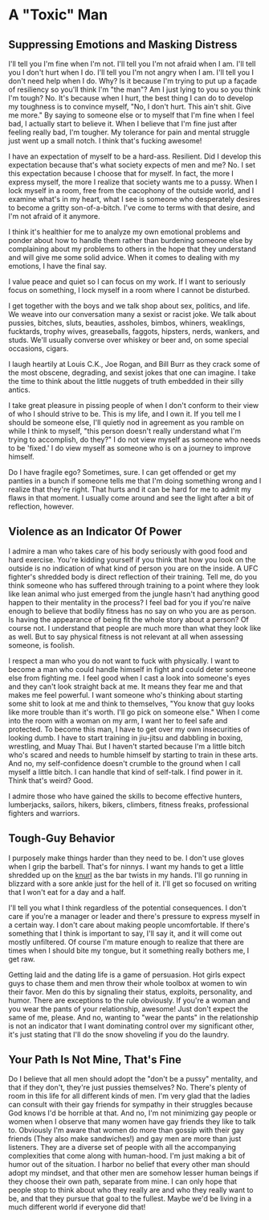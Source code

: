 # A "Toxic" Man
## Suppressing Emotions and Masking Distress
I'll tell you I'm fine when I'm not. I'll tell you I'm not afraid when I am. I'll tell you I don't hurt when I do. I'll tell you I'm not angry when I am. I'll tell you I don't need help when I do. Why? Is it because I'm trying to put up a façade of resiliency so you'll think I'm "the man"? Am I just lying to you so you think I'm tough? No. It's because when I hurt, the best thing I can do to develop my toughness is to convince myself, "No, I don't hurt. This ain't shit. Give me more." By saying to someone else or to myself that I'm fine when I feel bad, I actually start to believe it. When I believe that I'm fine just after feeling really bad, I'm tougher. My tolerance for pain and mental struggle just went up a small notch. I think that's fucking awesome!

I have an expectation of myself to be a hard-ass. Resilient. Did I develop this expectation because that's what society expects of men and me? No. I set this expectation because I choose that for myself. In fact, the more I express myself, the more I realize that society wants me to a pussy. When I lock myself in a room, free from the cacophony of the outside world, and I examine what's in my heart, what I see is someone who desperately desires to become a gritty son-of-a-bitch. I've come to terms with that desire, and I'm not afraid of it anymore.

I think it's healthier for me to analyze my own emotional problems and ponder about how to handle them rather than burdening someone else by complaining about my problems to others in the hope that they understand and will give me some solid advice. When it comes to dealing with my emotions, I have the final say.

I value peace and quiet so I can focus on my work. If I want to seriously focus on something, I lock myself in a room where I cannot be disturbed.

I get together with the boys and we talk shop about sex, politics, and life. We weave into our conversation many a sexist or racist joke. We talk about pussies, bitches, sluts, beauties, assholes, bimbos, whiners, weaklings, fucktards, trophy wives, greaseballs, faggots, hipsters, nerds, wankers, and studs. We'll usually converse over whiskey or beer and, on some special occasions, cigars.

I laugh heartily at Louis C.K., Joe Rogan, and Bill Burr as they crack some of the most obscene, degrading, and sexist jokes that one can imagine. I take the time to think about the little nuggets of truth embedded in their silly antics.

I take great pleasure in pissing people of when I don't conform to their view of who I should strive to be. This is my life, and I own it. If you tell me I should be someone else, I'll quietly nod in agreement as you ramble on while I think to myself, "this person doesn't really understand what I'm trying to accomplish, do they?" I do not view myself as someone who needs to be 'fixed.' I do view myself as someone who is on a journey to improve himself.

Do I have fragile ego? Sometimes, sure. I can get offended or get my panties in a bunch if someone tells me that I'm doing something wrong and I realize that they're right. That hurts and it can be hard for me to admit my flaws in that moment. I usually come around and see the light after a bit of reflection, however.

## Violence as an Indicator Of Power
I admire a man who takes care of his body seriously with good food and hard exercise. You're kidding yourself if you think that how you look on the outside is no indication of what kind of person you are on the inside. A UFC fighter's shredded body is direct reflection of their training. Tell me, do you think someone who has suffered through training to a point where they look like lean animal who just emerged from the jungle hasn't had anything good happen to their mentality in the process? I feel bad for you if you're naïve enough to believe that bodily fitness has no say on who you are as person. Is having the appearance of being fit the whole story about a person? Of course not. I understand that people are much more than what they look like as well. But to say physical fitness is not relevant at all when assessing someone, is foolish.

I respect a man who you do not want to fuck with physically. I want to become a man who could handle himself in fight and could deter someone else from fighting me. I feel good when I cast a look into someone's eyes and they can't look straight back at me. It means they fear me and that makes me feel powerful. I want someone who's thinking about starting some shit to look at me and think to themselves, "You know that guy looks like more trouble than it's worth. I'll go pick on someone else." When I come into the room with a woman on my arm, I want her to feel safe and protected. To become this man, I have to get over my own insecurities of looking dumb. I have to start training in jiu-jitsu and dabbling in boxing, wrestling, and Muay Thai. But I haven't started because I'm a little bitch who's scared and needs to humble himself by starting to train in these arts. And no, my self-confidence doesn't crumble to the ground when I call myself a little bitch. I can handle that kind of self-talk. I find power in it. Think that's weird? Good.

I admire those who have gained the skills to become effective hunters, lumberjacks, sailors, hikers, bikers, climbers, fitness freaks, professional fighters and warriors.

## Tough-Guy Behavior
I purposely make things harder than they need to be. I don't use gloves when I grip the barbell. That's for ninnys. I want my hands to get a little shredded up on the [knurl](https://en.wikipedia.org/wiki/Knurling) as the bar twists in my hands. I'll go running in blizzard with a sore ankle just for the hell of it. I'll get so focused on writing that I won't eat for a day and a half.

I'll tell you what I think regardless of the potential consequences. I don't care if you're a manager or leader and there's pressure to express myself in a certain way. I don't care about making people uncomfortable. If there's something that I think is important to say, I'll say it, and it will come out mostly unfiltered. Of course I'm mature enough to realize that there are times when I should bite my tongue, but it something really bothers me, I get raw.

Getting laid and the dating life is a game of persuasion. Hot girls expect guys to chase them and men throw their whole toolbox at women to win their favor. Men do this by signaling their status, exploits, personality, and humor. There are exceptions to the rule obviously. If you're a woman and you wear the pants of your relationship, awesome! Just don't expect the same of me, please. And no, wanting to "wear the pants" in the relationship is not an indicator that I want dominating control over my significant other, it's just stating that I'll do the snow shoveling if you do the laundry.

## Your Path Is Not Mine, That's Fine
Do I believe that all men should adopt the "don't be a pussy" mentality, and that if they don't, they're just pussies themselves? No. There's plenty of room in this life for all different kinds of men. I'm very glad that the ladies can consult with their gay friends for sympathy in their struggles because God knows I'd be horrible at that. And no, I'm not minimizing gay people or women when I observe that many women have gay friends they like to talk to. Obviously I'm aware that women do more than gossip with their gay friends (They also make sandwiches!) and gay men are more than just listeners. They are a diverse set of people with all the accompanying complexities that come along with human-hood. I'm just making a bit of humor out of the situation. I harbor no belief that every other man should adopt my mindset, and that other men are somehow lesser human beings if they choose their own path, separate from mine. I can only hope that people stop to think about who they really are and who they really want to be, and that they pursue that goal to the fullest. Maybe we'd be living in a much different world if everyone did that!
